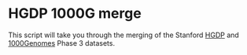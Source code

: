 # HGDP 1000G merge

This script will take you through the merging of the Stanford [HGDP](http://www.hagsc.org/hgdp/files.html) and [1000Genomes](ftp://ftp.1000genomes.ebi.ac.uk/vol1/ftp/release/20130502/) Phase 3 datasets.
